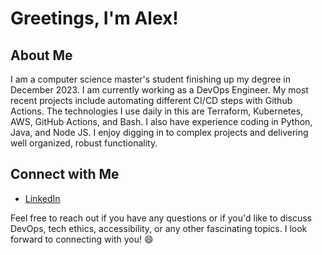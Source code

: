 # Greetings, I'm Alex!
    
## About Me

I am a computer science master's student finishing up my degree in December 2023.  I am currently working as a DevOps Engineer. My most recent projects include automating different CI/CD steps with Github Actions. The technologies I use daily in this are Terraform, Kubernetes, AWS, GitHub Actions, and Bash. I also have experience coding in Python, Java, and Node JS. I enjoy digging in to complex projects and delivering well organized, robust functionality.

## Connect with Me

- [LinkedIn](https://linkedin.com/in/alexjmoore8/)

Feel free to reach out if you have any questions or if you'd like to discuss DevOps, tech ethics, accessibility, or any other fascinating topics. 
I look forward to connecting with you! 😄



